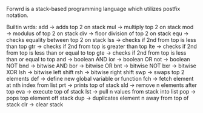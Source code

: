 Forwrd is a stack-based programming language which utilizes postfix notation.

Builtin wrds:
    add -> adds top 2 on stack
    mul -> multiply top 2 on stack
    mod -> modulus of top 2 on stack
    div -> floor division of top 2 on stack
    equ -> checks equality between top 2 on stack
    lss -> checks if 2nd from top is less than top
    gtr -> checks if 2nd from top is greater than top
    lte -> checks if 2nd from top is less than or equal to top
    gte -> checks if 2nd from top is less than or equal to top
    and -> boolean AND
    ior -> boolean OR
    not -> boolean NOT
    bnd -> bitwise AND
    bor -> bitwise OR
    bnt -> bitwise NOT
    bxr -> bitwise XOR
    lsh -> bitwise left shift
    rsh -> bitwise right shift
    swp -> swaps top 2 elements
    def -> define new global variable or function
    fch -> fetch element at nth index from list
    prt -> prints top of stack
    sld -> remove n elements after top
    eva -> execute top of stack
    lst -> pull n values from stack into list
    pop -> pops top element off stack
    dup -> duplicates element n away from top of stack
    clr -> clear stack
